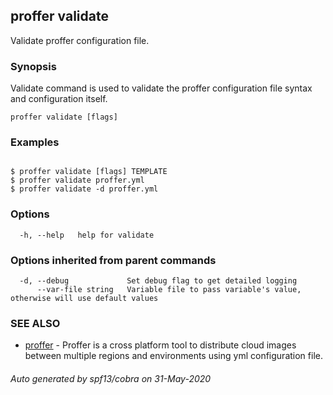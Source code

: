 ## proffer validate

Validate proffer configuration file.

### Synopsis

Validate command is used to validate the proffer configuration file syntax and configuration itself.

```
proffer validate [flags]
```

### Examples

```

$ proffer validate [flags] TEMPLATE
$ proffer validate proffer.yml
$ proffer validate -d proffer.yml
```

### Options

```
  -h, --help   help for validate
```

### Options inherited from parent commands

```
  -d, --debug             Set debug flag to get detailed logging
      --var-file string   Variable file to pass variable's value, otherwise will use default values
```

### SEE ALSO

* [proffer](proffer.md)	 - Proffer is a cross platform tool to distribute cloud images between multiple regions and environments using yml configuration file.

###### Auto generated by spf13/cobra on 31-May-2020
